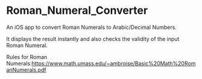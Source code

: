 Roman_Numeral_Converter
=======================

An iOS app to convert Roman Numerals to Arabic/Decimal Numbers.

It displays the result instantly and also checks the validity of the input Roman Numeral.

Rules for Roman Numerals:https://www.math.umass.edu/~ambroise/Basic%20Math%20RomanNumerals.pdf


